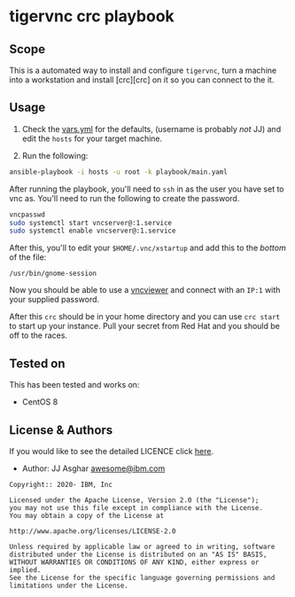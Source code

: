 # tigervnc crc playbook

## Scope

This is a automated way to install and configure `tigervnc`, turn a machine into a workstation and install [crc][crc]
on it so you can connect to the it.

## Usage

1. Check the [vars.yml](./vars/main.yml) for the defaults, (username is probably _not_ JJ) and
edit the `hosts` for your target machine.

2. Run the following:
```bash
ansible-playbook -i hosts -u root -k playbook/main.yaml
```

After running the playbook, you'll need to `ssh` in as the user you have set to
vnc as. You'll need to run the following to create the password.

```bash
vncpasswd
sudo systemctl start vncserver@:1.service
sudo systemctl enable vncserver@:1.service
```

After this, you'll to edit your `$HOME/.vnc/xstartup` and add this to the _bottom_
of the file:

```
/usr/bin/gnome-session
```

Now you should be able to use a [vncviewer][vncviewer] and connect with an
`IP:1` with your supplied password. 

After this `crc` should be in your home directory and you can use `crc start` to
start up your instance. Pull your secret from Red Hat and you should be
off to the races.

## Tested on

This has been tested and works on:

- CentOS 8

## License & Authors

If you would like to see the detailed LICENCE click [here](./LICENCE).

- Author: JJ Asghar <awesome@ibm.com>

```text
Copyright:: 2020- IBM, Inc

Licensed under the Apache License, Version 2.0 (the "License");
you may not use this file except in compliance with the License.
You may obtain a copy of the License at

http://www.apache.org/licenses/LICENSE-2.0

Unless required by applicable law or agreed to in writing, software
distributed under the License is distributed on an "AS IS" BASIS,
WITHOUT WARRANTIES OR CONDITIONS OF ANY KIND, either express or implied.
See the License for the specific language governing permissions and
limitations under the License.
```

[vncviewer]: https://www.realvnc.com/en/connect/download/viewer/
